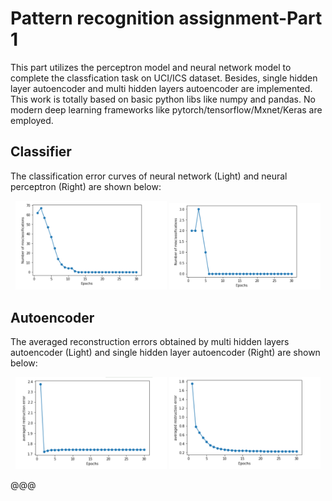 # Pattern recognition assignment-Part 1
This part utilizes the perceptron model and neural network model to complete the classfication task on UCI/ICS dataset. Besides, single hidden layer autoencoder and multi hidden layers autoencoder are implemented. This work is totally based on basic python libs like numpy and pandas. No modern deep learning frameworks like pytorch/tensorflow/Mxnet/Keras are employed. 

## Classifier

The classification error curves of neural network (Light)  and neural perceptron (Right) are  shown below:

<div align="center">
    <img src="pics/NN_for_classification.png" width = 48% >
    <img src="pics/Perceptron_for_classification.png" width = 48% >
</div>


## Autoencoder

The averaged reconstruction errors obtained by multi hidden layers autoencoder (Light) and single hidden layer autoencoder (Right) are shown below:
<div align="center">
    <img src="pics/Multi_hidden_layers_autoencoder.png" width = 48% >
    <img src="pics/single_hidden_layer_autoencoder.png" width = 48% >
</div>



@@@ 
